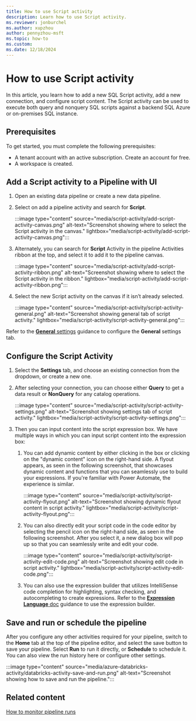 ```yaml
---
title: How to use Script activity
description: Learn how to use Script activity.
ms.reviewer: jonburchel
ms.author: xupzhou
author: pennyzhou-msft
ms.topic: how-to
ms.custom:
ms.date: 12/18/2024
---
```


# How to use Script activity

In this article, you learn how to add a new SQL Script activity, add a new connection, and configure script content. The Script activity can be used to execute both query and nonquery SQL scripts against a backend SQL Azure or on-premises SQL instance.

## Prerequisites

To get started, you must complete the following prerequisites:  

- A tenant account with an active subscription. Create an account for free.
- A workspace is created.

## Add a Script activity to a Pipeline with UI

1. Open an existing data pipeline or create a new data pipeline.
1. Select on add a pipeline activity and search for **Script**.

    :::image type="content" source="media/script-activity/add-script-activity-canvas.png" alt-text="Screenshot showing where to select the Script activity in the canvas." lightbox="media/script-activity/add-script-activity-canvas.png":::

1. Alternately, you can search for **Script** Activity in the pipeline Activities ribbon at the top, and select it to add it to the pipeline canvas.

    :::image type="content" source="media/script-activity/add-script-activity-ribbon.png" alt-text="Screenshot showing where to select the Script activity in the ribbon." lightbox="media/script-activity/add-script-activity-ribbon.png":::

1. Select the new Script activity on the canvas if it isn’t already selected.

    :::image type="content" source="media/script-activity/script-activity-general.png" alt-text="Screenshot showing general tab of script activity." lightbox="media/script-activity/script-activity-general.png":::

Refer to the [**General** settings](activity-overview.md#general-settings) guidance to configure the **General** settings tab.

## Configure the Script Activity

1. Select the **Settings** tab, and choose an existing connection from the dropdown, or create a new one.

1. After selecting your connection, you can choose either **Query** to get a data result or **NonQuery** for any catalog operations.

    :::image type="content" source="media/script-activity/script-activity-settings.png" alt-text="Screenshot showing settings tab of script activity." lightbox="media/script-activity/script-activity-settings.png":::

1. Then you can input content into the script expression box. We have multiple ways in which you can input script content into the expression box:
    1. You can add dynamic content by either clicking in the box or clicking on the "dynamic content" icon on the right-hand side. A flyout appears, as seen in the following screenshot, that showcases dynamic content and functions that you can seamlessly use to build your expressions. If you're familiar with Power Automate, the experience is similar.

        :::image type="content" source="media/script-activity/script-activity-flyout.png" alt-text="Screenshot showing dynamic flyout content in script activity." lightbox="media/script-activity/script-activity-flyout.png":::

    1. You can also directly edit your script code in the code editor by selecting the pencil icon on the right-hand side, as seen in the following screenshot. After you select it, a new dialog box will pop up so that you can seamlessly write and edit your code.

        :::image type="content" source="media/script-activity/script-activity-edit-code.png" alt-text="Screenshot showing edit code in script activity." lightbox="media/script-activity/script-activity-edit-code.png":::

    1. You can also use the expression builder that utilizes IntelliSense code completion for highlighting, syntax checking, and autocompleting to create expressions. Refer to the [**Expression Language** doc](expression-language.md) guidance to use the expression builder.

## Save and run or schedule the pipeline

After you configure any other activities required for your pipeline, switch to the **Home** tab at the top of the pipeline editor, and select the save button to save your pipeline. Select **Run** to run it directly, or **Schedule** to schedule it. You can also view the run history here or configure other settings.

:::image type="content" source="media/azure-databricks-activity/databricks-activity-save-and-run.png" alt-text="Screenshot showing how to save and run the pipeline.":::

## Related content

[How to monitor pipeline runs](monitor-pipeline-runs.md)
